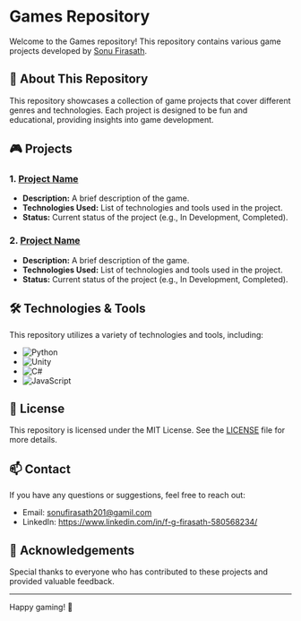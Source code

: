 # Games Repository

Welcome to the Games repository! This repository contains various game projects developed by [Sonu Firasath](https://github.com/SonuFirasath).

## 🚀 About This Repository

This repository showcases a collection of game projects that cover different genres and technologies. Each project is designed to be fun and educational, providing insights into game development.

## 🎮 Projects

### 1. [Project Name](link-to-project)
- **Description:** A brief description of the game.
- **Technologies Used:** List of technologies and tools used in the project.
- **Status:** Current status of the project (e.g., In Development, Completed).

### 2. [Project Name](link-to-project)
- **Description:** A brief description of the game.
- **Technologies Used:** List of technologies and tools used in the project.
- **Status:** Current status of the project (e.g., In Development, Completed).

## 🛠️ Technologies & Tools

This repository utilizes a variety of technologies and tools, including:
- ![Python](https://img.shields.io/badge/-Python-333?style=flat&logo=python)
- ![Unity](https://img.shields.io/badge/-Unity-333?style=flat&logo=unity)
- ![C#](https://img.shields.io/badge/-C%23-333?style=flat&logo=c-sharp)
- ![JavaScript](https://img.shields.io/badge/-JavaScript-333?style=flat&logo=javascript)

## 📜 License

This repository is licensed under the MIT License. See the [LICENSE](LICENSE) file for more details.

## 📫 Contact

If you have any questions or suggestions, feel free to reach out:
- Email: sonufirasath201@gamil.com
- LinkedIn: https://www.linkedin.com/in/f-g-firasath-580568234/

## 🌟 Acknowledgements

Special thanks to everyone who has contributed to these projects and provided valuable feedback.

---

Happy gaming! 🎉
